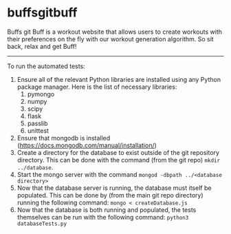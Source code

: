 # buffsgitbuff
Buffs git Buff is a workout website that allows users to create workouts with their preferences on the fly with our workout generation algorithm. So sit back, relax and get Buff!

---
To run the automated tests:
1. Ensure all of the relevant Python libraries are installed using any Python package manager. Here is the list of necessary libraries:
	1. pymongo
	2. numpy
	3. scipy
	4. flask
	5. passlib
	6. unittest
2. Ensure that mongodb is installed (https://docs.mongodb.com/manual/installation/)
3. Create a directory for the database to exist outside of the git repository directory. This can be done with the command (from the git repo) `mkdir ../database`.
4. Start the mongo server with the command `mongod -dbpath ../<database directory>`
5. Now that the database server is running, the database must itself be populated. This can be done by (from the main git repo directory) running the following command: `mongo < createDatabase.js`
6. Now that the database is both running and populated, the tests themselves can be run with the following command: `python3 databaseTests.py`
